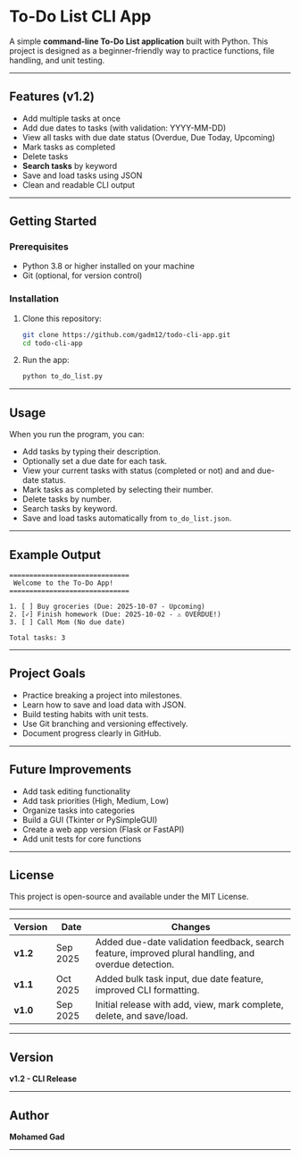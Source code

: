 # To-Do List CLI App

A simple **command-line To-Do List application** built with Python.
This project is designed as a beginner-friendly way to practice functions, file handling, and unit testing.

---

## Features (v1.2)

* Add multiple tasks at once
* Add due dates to tasks (with validation: YYYY-MM-DD)
* View all tasks with due date status (Overdue, Due Today, Upcoming)
* Mark tasks as completed
* Delete tasks
* **Search tasks** by keyword
* Save and load tasks using JSON
* Clean and readable CLI output  

---

## Getting Started

### Prerequisites

* Python 3.8 or higher installed on your machine
* Git (optional, for version control)

### Installation

1. Clone this repository:

   ```bash
   git clone https://github.com/gadm12/todo-cli-app.git
   cd todo-cli-app
   ```
2. Run the app:

   ```bash
   python to_do_list.py
   ```

---

## Usage

When you run the program, you can:

* Add tasks by typing their description.
* Optionally set a due date for each task.
* View your current tasks with status (completed or not) and and due-date status.
* Mark tasks as completed by selecting their number.
* Delete tasks by number.
* Search tasks by keyword.
* Save and load tasks automatically from `to_do_list.json`.

---

## Example Output

```
==============================
 Welcome to the To-Do App!
==============================

1. [ ] Buy groceries (Due: 2025-10-07 - Upcoming)
2. [✓] Finish homework (Due: 2025-10-02 - ⚠ OVERDUE!)
3. [ ] Call Mom (No due date)

Total tasks: 3

```

---

## Project Goals

* Practice breaking a project into milestones.
* Learn how to save and load data with JSON.
* Build testing habits with unit tests.
* Use Git branching and versioning effectively.
* Document progress clearly in GitHub.

---

## Future Improvements

* Add task editing functionality
* Add task priorities (High, Medium, Low)
* Organize tasks into categories
* Build a GUI (Tkinter or PySimpleGUI)
* Create a web app version (Flask or FastAPI)
* Add unit tests for core functions

---

## License

This project is open-source and available under the MIT License.

---

| Version | Date       | Changes                                                                 |
|----------|------------|--------------------------------------------------------------------------|
| **v1.2** | Sep 2025   | Added due-date validation feedback, search feature, improved plural handling, and overdue detection.   |
| **v1.1** | Oct 2025   | Added bulk task input, due date feature, improved CLI formatting.       |
| **v1.0** | Sep 2025   | Initial release with add, view, mark complete, delete, and save/load.   |



---

## Version 

**v1.2 - CLI Release**

---

## Author

**Mohamed Gad**

---
